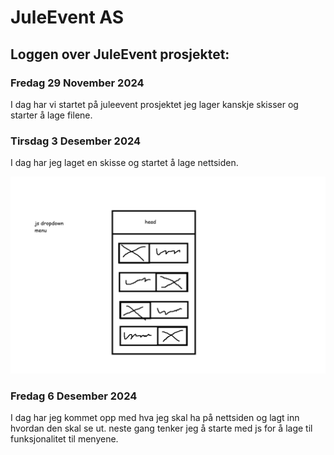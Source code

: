 # JuleEvent AS

## Loggen over JuleEvent prosjektet:

### Fredag 29 November 2024

I dag har vi startet på juleevent prosjektet jeg lager kanskje skisser og starter å lage filene.

### Tirsdag 3 Desember 2024

I dag har jeg laget en skisse og startet å lage nettsiden.

![alt text](docs/other/juleevent/images/sketch_juleeventas.png)

### Fredag 6 Desember 2024

I dag har jeg kommet opp med hva jeg skal ha på nettsiden og lagt inn hvordan den skal se ut. neste gang tenker jeg å starte med js for å lage til funksjonalitet til menyene.
